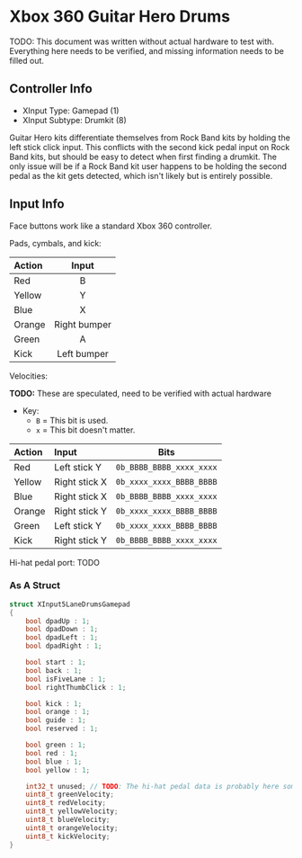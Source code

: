 # Xbox 360 Guitar Hero Drums

TODO: This document was written without actual hardware to test with. Everything here needs to be verified, and missing information needs to be filled out. 

## Controller Info

- XInput Type: Gamepad (1)
- XInput Subtype: Drumkit (8)

Guitar Hero kits differentiate themselves from Rock Band kits by holding the left stick click input. This conflicts with the second kick pedal input on Rock Band kits, but should be easy to detect when first finding a drumkit. The only issue will be if a Rock Band kit user happens to be holding the second pedal as the kit gets detected, which isn't likely but is entirely possible.

## Input Info

Face buttons work like a standard Xbox 360 controller.

Pads, cymbals, and kick:

| Action | Input        |
| :----- | :---:        |
| Red    | B            |
| Yellow | Y            |
| Blue   | X            |
| Orange | Right bumper |
| Green  | A            |
| Kick   | Left bumper  |

Velocities:

**TODO:** These are speculated, need to be verified with actual hardware 

- Key:
  - `B` = This bit is used.
  - `x` = This bit doesn't matter.

| Action | Input         | Bits                     |
| :----- | :----         | :--:                     |
| Red    | Left stick Y  | `0b_BBBB_BBBB_xxxx_xxxx` |
| Yellow | Right stick X | `0b_xxxx_xxxx_BBBB_BBBB` |
| Blue   | Right stick X | `0b_BBBB_BBBB_xxxx_xxxx` |
| Orange | Right stick Y | `0b_xxxx_xxxx_BBBB_BBBB` |
| Green  | Left stick Y  | `0b_xxxx_xxxx_BBBB_BBBB` |
| Kick   | Right stick Y | `0b_BBBB_BBBB_xxxx_xxxx` |

Hi-hat pedal port: TODO 

### As A Struct

```c
struct XInput5LaneDrumsGamepad
{
    bool dpadUp : 1;
    bool dpadDown : 1;
    bool dpadLeft : 1;
    bool dpadRight : 1;

    bool start : 1;
    bool back : 1;
    bool isFiveLane : 1;
    bool rightThumbClick : 1;

    bool kick : 1;
    bool orange : 1;
    bool guide : 1;
    bool reserved : 1;

    bool green : 1;
    bool red : 1;
    bool blue : 1;
    bool yellow : 1;

    int32_t unused; // TODO: The hi-hat pedal data is probably here somewhere
    uint8_t greenVelocity;
    uint8_t redVelocity;
    uint8_t yellowVelocity;
    uint8_t blueVelocity;
    uint8_t orangeVelocity;
    uint8_t kickVelocity;
}
```
